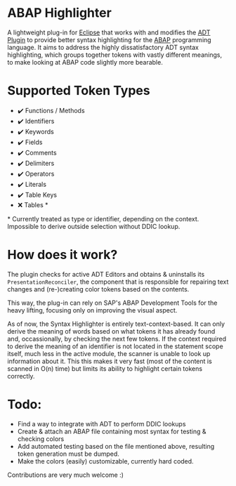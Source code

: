 # ABAP Highlighter
A lightweight plug-in for [Eclipse](eclipse) that works with and modifies the [ADT Plugin](ADT) to provide better syntax highlighting for the [ABAP](ABAP) programming language.
It aims to address the highly dissatisfactory ADT syntax highlighting, which groups together tokens with vastly different meanings, to make looking at ABAP code slightly
more bearable.

# Supported Token Types
- ✔️ Functions / Methods
- ✔️ Identifiers
- ✔️ Keywords
- ✔️ Fields
- ✔️ Comments
- ✔️ Delimiters
- ✔️ Operators
- ✔️ Literals
- ✔️ Table Keys
- ❌ Tables *

\* Currently treated as type or identifier, depending on the context. Impossible to derive outside selection without DDIC lookup.

# How does it work?
The plugin checks for active ADT Editors and obtains & uninstalls its `PresentationReconciler`, the component that is responsible
for repairing text changes and (re-)creating color tokens based on the contents.

This way, the plug-in can rely on SAP's ABAP Development Tools for the heavy lifting, focusing only on improving the visual aspect.

As of now, the Syntax Highlighter is entirely text-context-based. It can only derive the meaning of words based on what tokens it has already found
and, occassionally, by checking the next few tokens. If the context required to derive the meaning of an identifier is not located in the statement
scope itself, much less in the active module, the scanner is unable to look up information about it. This this makes it very fast 
(most of the content is scanned in O(n) time) but limits its ability to highlight certain tokens correctly.

# Todo:
- Find a way to integrate with ADT to perform DDIC lookups
- Create & attach an ABAP file containing most syntax for testing & checking colors
- Add automated testing based on the file mentioned above, resulting token generation must be dumped.
- Make the colors (easily) customizable, currently hard coded.

Contributions are very much welcome :)
  
[ADT]: https://developers.sap.com/tutorials/abap-install-adt..html
[ABAP]: https://en.wikipedia.org/wiki/ABAP
[eclipse]: https://eclipseide.org/
